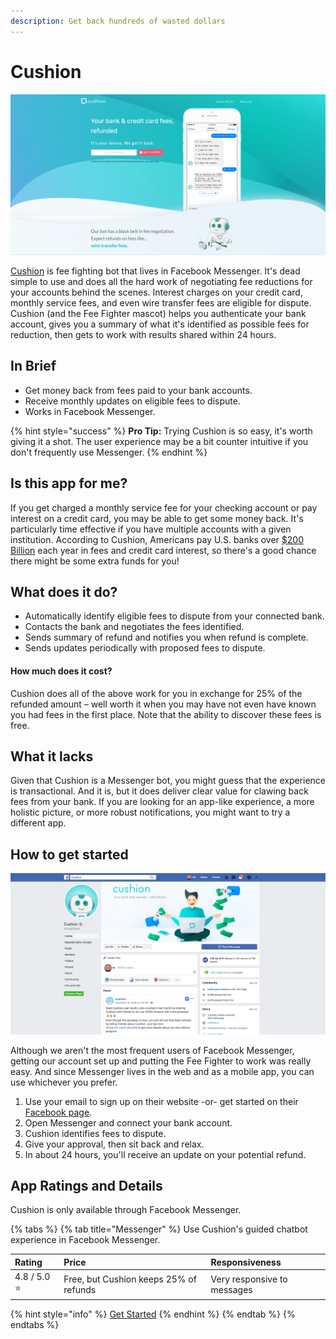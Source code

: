 ```yaml
---
description: Get back hundreds of wasted dollars
---
```


# Cushion

![Cushion Website](../.gitbook/assets/cushion-web.png)

[Cushion](https://cushion.ai/) is fee fighting bot that lives in Facebook Messenger. It's dead simple to use and does all the hard work of negotiating fee reductions for your accounts behind the scenes. Interest charges on your credit card, monthly service fees, and even wire transfer fees are eligible for dispute. Cushion \(and the Fee Fighter mascot\) helps you authenticate your bank account, gives you a summary of what it's identified as possible fees for reduction, then gets to work with results shared within 24 hours.

## In Brief

* Get money back from fees paid to your bank accounts.
* Receive monthly updates on eligible fees to dispute.
* Works in Facebook Messenger.

{% hint style="success" %}
**Pro Tip:** Trying Cushion is so easy, it's worth giving it a shot. The user experience may be a bit counter intuitive if you don't frequently use Messenger.
{% endhint %}

## Is this app for me?

If you get charged a monthly service fee for your checking account or pay interest on a credit card, you may be able to get some money back. It's particularly time effective if you have multiple accounts with a given institution. According to Cushion, Americans pay U.S. banks over [$200 Billion](https://cushion.ai/about.html) each year in fees and credit card interest, so there's a good chance there might be some extra funds for you!

## What does it do?

* Automatically identify eligible fees to dispute from your connected bank.
* Contacts the bank and negotiates the fees identified.
* Sends summary of refund and notifies you when refund is complete.
* Sends updates periodically with proposed fees to dispute.

#### How much does it cost?

Cushion does all of the above work for you in exchange for 25% of the refunded amount – well worth it when you may have not even have known you had fees in the first place. Note that the ability to discover these fees is free.

## What it lacks

Given that Cushion is a Messenger bot, you might guess that the experience is transactional. And it is, but it does deliver clear value for clawing back fees from your bank. If you are looking for an app-like experience, a more holistic picture, or more robust notifications, you might want to try a different app.

## How to get started

![Cushion App](../.gitbook/assets/cushion-app.png)

Although we aren't the most frequent users of Facebook Messenger, getting our account set up and putting the Fee Fighter to work was really easy. And since Messenger lives in the web and as a mobile app, you can use whichever you prefer.

1. Use your email to sign up on their website -or- get started on their [Facebook page](https://www.facebook.com/CushionAI).
2. Open Messenger and connect your bank account.
3. Cushion identifies fees to dispute.
4. Give your approval, then sit back and relax.
5. In about 24 hours, you'll receive an update on your potential refund.

## App Ratings and Details

Cushion is only available through Facebook Messenger.

{% tabs %}
{% tab title="Messenger" %}
Use Cushion's guided chatbot experience in Facebook Messenger.

| Rating | Price | Responsiveness |
| :--- | :--- | :--- |
| 4.8 / 5.0 ⭐ | Free, but Cushion keeps 25% of refunds | Very responsive to messages |

{% hint style="info" %}
[Get Started](https://www.facebook.com/CushionAI)
{% endhint %}
{% endtab %}
{% endtabs %}


